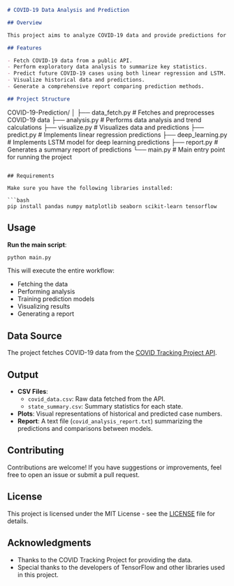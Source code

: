 ```markdown
# COVID-19 Data Analysis and Prediction

## Overview

This project aims to analyze COVID-19 data and provide predictions for future case numbers using traditional linear regression and advanced deep learning techniques, specifically LSTM (Long Short-Term Memory) networks. The project fetches real-time data, processes it, analyzes trends, visualizes results, and generates a report summarizing predictions.

## Features

- Fetch COVID-19 data from a public API.
- Perform exploratory data analysis to summarize key statistics.
- Predict future COVID-19 cases using both linear regression and LSTM.
- Visualize historical data and predictions.
- Generate a comprehensive report comparing prediction methods.

## Project Structure

```
COVID-19-Prediction/
│
├── data_fetch.py          # Fetches and preprocesses COVID-19 data
├── analysis.py            # Performs data analysis and trend calculations
├── visualize.py           # Visualizes data and predictions
├── predict.py             # Implements linear regression predictions
├── deep_learning.py       # Implements LSTM model for deep learning predictions
├── report.py              # Generates a summary report of predictions
└── main.py                # Main entry point for running the project
```

## Requirements

Make sure you have the following libraries installed:

```bash
pip install pandas numpy matplotlib seaborn scikit-learn tensorflow
```

## Usage

**Run the main script**:
   ```bash
   python main.py
   ```

This will execute the entire workflow:
- Fetching the data
- Performing analysis
- Training prediction models
- Visualizing results
- Generating a report

## Data Source

The project fetches COVID-19 data from the [COVID Tracking Project API](https://covidtracking.com/data/api).

## Output

- **CSV Files**: 
  - `covid_data.csv`: Raw data fetched from the API.
  - `state_summary.csv`: Summary statistics for each state.
- **Plots**: Visual representations of historical and predicted case numbers.
- **Report**: A text file (`covid_analysis_report.txt`) summarizing the predictions and comparisons between models.

## Contributing

Contributions are welcome! If you have suggestions or improvements, feel free to open an issue or submit a pull request.

## License

This project is licensed under the MIT License - see the [LICENSE](LICENSE) file for details.

## Acknowledgments

- Thanks to the COVID Tracking Project for providing the data.
- Special thanks to the developers of TensorFlow and other libraries used in this project.

```
